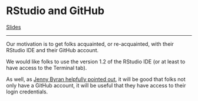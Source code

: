 # RStudio and GitHub

[Slides](00-rstudio-github.html)

---

Our motivation is to get folks acquainted, or re-acquainted, with their RStudio IDE and their GitHub account.

We would like folks to use the version 1.2 of the RStudio IDE (or at least to have access to the Terminal tab).

As well, as [Jenny Byran helpfully pointed out](https://github.com/uncoast-unconf/uu-2019-day-zero/issues/8#issuecomment-473067027), it will be good that folks not only have a GitHub account, it will be useful that they have access to their login credentials.

